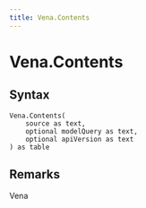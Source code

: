 ```yaml
---
title: Vena.Contents
---
```


# Vena.Contents



## Syntax

```powerquery
Vena.Contents(
    source as text,
    optional modelQuery as text,
    optional apiVersion as text
) as table
```


## Remarks

Vena


